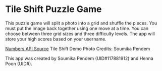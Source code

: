 # Tile Shift Puzzle Game

This puzzle game will split a photo into a grid and shuffle the pieces. You must put the image back together using one move at a time. You can choose between three grid sizes and three difficulty levels. The app will store your high scores based on your username.


[Numbers API Source](http://numbersapi.com/)
Tile Shift Demo
Photo Credits: Soumika Pendem

This app was created by Soumika Pendem (UID#117881912) and Henna Poon (UID#).  
